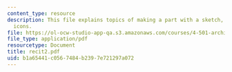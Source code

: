 ```yaml
---
content_type: resource
description: This file explains topics of making a part with a sketch, using navigational
  icons.
file: https://ol-ocw-studio-app-qa.s3.amazonaws.com/courses/4-501-architectural-construction-and-computation-fall-2005/b1a65441c0567484b2397e721297a072_recit2.pdf
file_type: application/pdf
resourcetype: Document
title: recit2.pdf
uid: b1a65441-c056-7484-b239-7e721297a072
---
```

